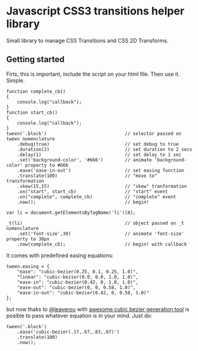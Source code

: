 # Javascript CSS3 transitions helper library
Small library to manage CSS Transitions and CSS 2D Transforms.

## Getting started

Firts, this is important, include the script on your html file.
Then use it. Simple.
	
	function complete_cb()
	{
		console.log("callback");
	}
	function start_cb()
	{
		console.log("callback");
	}
	tween('.block')								// selector passed on tween nomenclature
		.debug(true) 							// set debug to true
		.duration(2)							// set duration to 2 secs
		.delay(1)								// set delay to 1 sec
  		.set('background-color', '#666')		// animate 'background-color' property to #666
  		.ease('ease-in-out')					// set easing function
  		.translate(100)							// "move to" transformation
  		.skew(15,15)							// "skew" tranformation
  		.on("start", start_cb)					// "start" event
		.on("complete", complete_cb)			// "complete" event
  		.now();									// begin!

  	var li = document.getElementsByTagName('li')[0];

  	_t(li)										// object passed on _t nomenclature
  		.set('font-size',30)					// animate 'font-size' property to 30px
  		.now(complete_cb);						// begin! with callback

It comes with predefined easing equations:
	
	tween.easing = {
		"ease": "cubic-bezier(0.25, 0.1, 0.25, 1.0)",
		"linear": "cubic-bezier(0.0, 0.0, 1.0, 1.0)",
		"ease-in": "cubic-bezier(0.42, 0, 1.0, 1.0)",
		"ease-out": "cubic-bezier(0, 0, 0.58, 1.0)",
		"ease-in-out": "cubic-bezier(0.42, 0, 0.58, 1.0)"
	};

but now thaks to [@leaverou](http://twitter.com/#!/leaverou) with [awesome cubic bezier generation tool](http://cubic-bezier.com/) is posible to pass whatever equation is in your mind. Just do:

	tween('.block')
		.ease('cubic-bezier(.17,.67,.83,.67)')
		.translate(100)
		.now();
